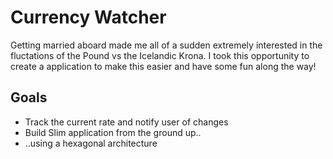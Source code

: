 # Currency Watcher

Getting married aboard made me all of a sudden extremely interested in the fluctations of the Pound vs the Icelandic Krona.
I took this opportunity to create a application to make this easier and have some fun along the way!

## Goals

* Track the current rate and notify user of changes
* Build Slim application from the ground up..
* ..using a hexagonal architecture
